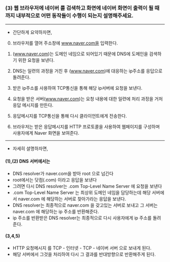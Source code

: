 ### (3) 웹 브라우저에 네이버 를 검색하고 화면에 네이버 화면이 출력이 될 때 까지 내부적으로 어떤 동작들이 수행이 되는지 설명해주세요.
---
- 간단하게 요약하자면,

0. 브라우저를 열어 주소창에 www.naver.com을 입력한다.   

1. (www.naver.com)는 도메인 네임으로 되어있기 때문에 DNS에 도메인을 검색하기 위한 요청을 보낸다.
2. DNS는 일련의 과정을 거친 후 (www.naver.com)에 대응하는 ip주소를 응답으로 돌려준다.
3. 받은 ip주소를 사용하여 TCP통신을 통해 해당 ip서버에 요청을 보낸다.
4. 요청을 받은 서버(www.naver.com)는 요청 내용에 대한 일련에 처리 과정을 거처 응답 메시지를 만든다.
5. 응답메시지를 TCP통신을 통해 다시 클라이언트에게 전송한다.
6. 브라우저는 받은 응답메시지를 HTTP 프로토콜을 사용하여 웹페이지를 구성하며 사용자에게 Naver 화면을 보여준다.

---

- 자세히 셜명하자면,
#### (1),(2) DNS 서버에서는

- DNS resolver가 naver.com을 받아 root 으로 넘긴다
- root에서는 닷컴(.com) 이라고 응답을 보낸다
- 그려면 다시 DNS resolver는 .com Top-Level Name Server 에 요청을 보낸다
- .com Top-Level Name Server 는 최상위 도메인 네임을 담당하는데 해당 서버에서 naver.com 에 해당하는 서버로 찾아가라는 응답을 보낸다.
- DNS resolver는 최종적으로 naver.com 을 갖고있는 서버로 보내고 그 서버는 naver.com 에 해당하는 ip 주소를 반환해준다.
- ip 주소를 반환받은 DNS resolver는 최종적으로 다시 사용자에게 ip 주소를 돌려준다.

#### (3,4,5) 

- HTTP 요청메시지 를 TCP - 인터넷 - TCP - 네이버 서버 으로 보내게 된다.
- 해당 서버에서 그것을 처리하여 다시 그 결과를 반대방향으로 반환해주게 된다.
